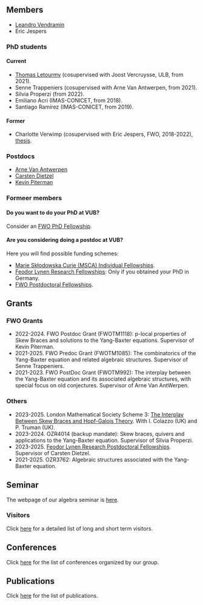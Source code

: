 ## Members

* [Leandro Vendramin](https://leandrovendramin.org/)
* Eric Jespers 

### PhD students

#### Current

* [Thomas Letourmy](https://sites.google.com/view/thomas-letourmy/home) (cosupervised with Joost Vercruysse, ULB, from 2021).
* Senne Trappeniers (cosupervised with Arne Van Antwerpen, from 2021).
* Silvia Properzi (from 2022). 
* Emiliano Acri (IMAS-CONICET, from 2018).
* Santiago Ramírez (IMAS-CONICET, from 2019).

#### Former

* Charlotte Verwimp (cosupervised with Eric Jespers, FWO, 2018-2022), [thesis](https://leandrovendramin.org/files/verwimp.pdf).

### Postdocs

* [Arne Van Antwerpen](https://vanantwerpen.github.io/)
* [Carsten Dietzel](https://sites.google.com/view/carstendietzel/startseite?pli=1)
* [Kevin Piterman]()

### Formeer members

#### Do you want to do your PhD at VUB? 

Consider an [FWO PhD Fellowship](https://www.fwo.be/en/fellowships-funding/phd-fellowships/). 

#### Are you considering doing a postdoc at VUB? 

Here you will find possible funding schemes: 

* [Marie Skłodowska Curie (MSCA) Individual Fellowships](https://marie-sklodowska-curie-actions.ec.europa.eu/actions/postdoctoral-fellowships).
* [Feodor Lynen Research Fellowships](https://www.humboldt-foundation.de/en/apply/sponsorship-programmes/feodor-lynen-research-fellowship): Only if you obtained your PhD in Germany.
* [FWO Postdoctoral Fellowships](https://www.fwo.be/en/fellowships-funding/postdoctoral-fellowships/).

## Grants 

### FWO Grants

* 2022-2024. FWO Postdoc Grant (FWOTM1118): p-local properties of Skew Braces and solutions to the Yang-Baxter equations. Supervisor of Kevin Piterman.
* 2021-2025. FWO Predoc Grant (FWOTM1085): The combinatorics of the Yang-Baxter equation and related algebraic structures. Supervisor of Senne Trappeniers.
* 2021-2023. FWO PostDoc Grant (FWOTM992): The interplay between the Yang-Baxter equation and its associated algebraic structures, with special focus on old conjectures. Supervisor of Arne Van AntWerpen. 

### Others

* 2023-2025. London Mathematical Society Scheme 3: [The Interplay Between Skew Braces and Hopf-Galois Theory](https://interplaysbhg.github.io/index.html). With I. Colazzo (UK) and P. Truman (UK).  
* 2023-2024. OZR4014 (backup mandate): Skew braces, quivers and applications to the Yang-Baxter equation. Supervisor of Silvia Properzi. 
* 2023-2025. [Feodor Lynen Research Postdoctoral Fellowships](https://www.humboldt-foundation.de/en/apply/sponsorship-programmes/feodor-lynen-research-fellowship). Supervisor of Carsten Dietzel.
* 2021-2025. OZR3762: Algebraic structures associated with the Yang-Baxter equation. 

## Seminar 

The webpage of our algebra seminar is [here](https://leandrovendramin.org/qa.html). 

### Visitors

Click [here](visitors) for a detailed list of long and short term visitors. 

## Conferences

Click [here](visitors) for the list of conferences organized by our group. 

## Publications

Click [here](visitors) for the list of publications.
